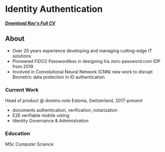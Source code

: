 # Identity Authentication 

##### [Download **Ray's Full CV**](https://bit.ly/raysume-onepage)

## About
- Over 20 years experience developing and managing cutting-edge IT solutions
- Pioneered FIDO2 Passwordless in designing his zero-password.com IDP from 2019
- Involved in Convolutional Neural Network (CNN) new work to disrupt Biometric data protection in ID authentication

### Current Work
Head of product @ domino.vote  Estonia, Switzerland, 2017-present
- documents authentication, verification, notarization
- E2E verifiable mobile voting 
- Identity Governance & Administration

### Education 
MSc Computer Science 
